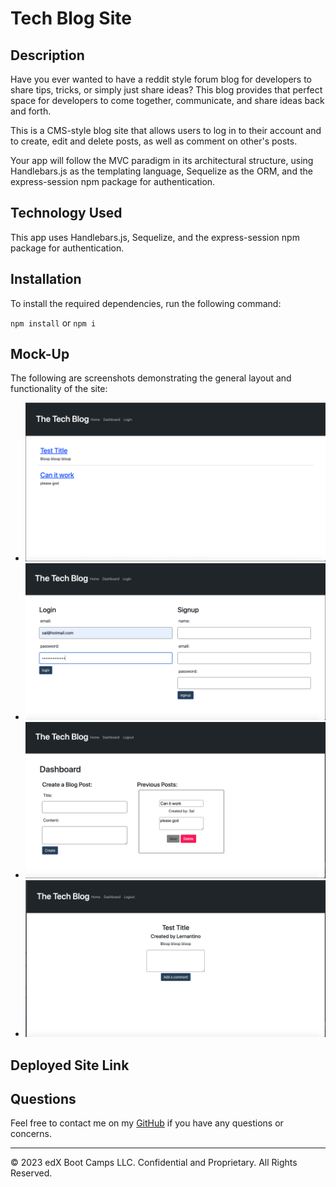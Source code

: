 # Tech Blog Site

## Description

Have you ever wanted to have a reddit style forum blog for developers to share tips, tricks, or  simply just share ideas? This blog provides that perfect space for developers to come together, communicate, and share ideas back and forth. 

This is a CMS-style blog site that allows users to log in to their account and to create, edit and delete posts, as well as comment on other's posts. 

Your app will follow the MVC paradigm in its architectural structure, using Handlebars.js as the templating language, Sequelize as the ORM, and the express-session npm package for authentication.

## Technology Used

This app uses Handlebars.js, Sequelize, and the express-session npm package for authentication. 

## Installation

To install the required dependencies, run the following command:

`npm install` or `npm i`

## Mock-Up

The following are screenshots demonstrating the general layout and functionality of the site:

* ![Homepage](public/images/homepage_screenshot.png)
* ![Login Page](public/images/login_screenshot.png)
* ![Dashboard](public/images/dashboard_screenshot.png)
* ![Comment page](public/images/comment_screenshot.png)

## Deployed Site Link


## Questions

Feel free to contact me on my [GitHub](https://github.com/gabrielaortiz6/blog-site) if you have any questions or concerns.


---
© 2023 edX Boot Camps LLC. Confidential and Proprietary. All Rights Reserved.
